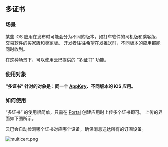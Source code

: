 ## 多证书

### 场景

某些 iOS 应用在发布时可能会分为不同的版本，如打车软件的司机版和乘客版、交易软件的买家版和卖家版。
开发者往往希望在发推送时，不同版本的应用都能同时收到。

在这种场景下，可以使用云巴提供的 “多证书” 功能。

### 使用对象

**“多证书” 针对的对象是：同一个 [AppKey](https://github.com/yunba/kb/blob/master/AppKey.md)、不同版本的 iOS 应用。**

### 如何使用

“多证书” 的使用很简单，只需在 [Portal](https://github.com/yunba/kb/blob/master/Portal.md) 创建应用时上传多个证书即可。
上传的界面如下图所示。


云巴会自动检测哪个证书对应哪个设备，确保消息送达所有的订阅设备。



![multicert.png](https://raw.githubusercontent.com/yunba/docs/master/image/for_kb/multicert.png)

